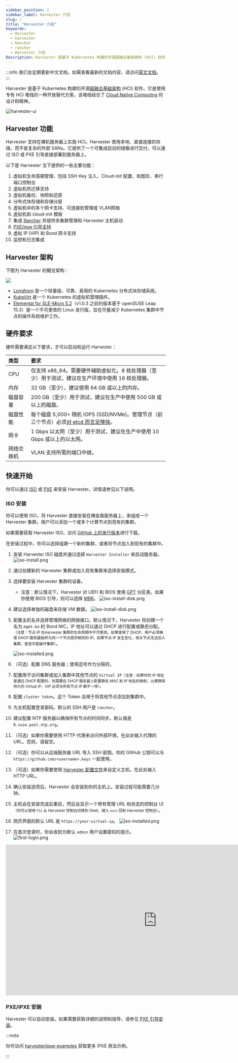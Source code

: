 ```yaml
---
sidebar_position: 1
sidebar_label: Harvester 介绍
slug: /
title: "Harvester 介绍"
keywords:
  - Harvester
  - harvester
  - Rancher
  - rancher
  - Harvester 介绍
Description: Harvester 是基于 Kubernetes 构建的开源超融合基础架构 (HCI) 软件。它是 vSphere 和 Nutanix 的开源替代方案。
---
```

:::info
我们会定期更新中文文档，如需查看最新的文档内容，请访问[英文文档](https://docs.harvesterhci.io/)。
:::

Harvester 是基于 Kubernetes 构建的开源[超融合基础架构](https://en.wikipedia.org/wiki/Hyper-converged_infrastructure) (HCI) 软件。它是使用专有 HCI 堆栈的一种开放替代方案，该堆栈结合了 [Cloud Native Computing](https://en.wikipedia.org/wiki/Cloud_native_computing) 的设计和精神。

![harvester-ui](/img/v1.2/dashboard.png)

## Harvester 功能

Harvester 支持在裸机服务器上实施 HCI。Harvester 使用本地、直接连接的存储，而不是复杂的外部 SANs。它提供了一个可集成启动的镜像进行交付，可以通过 ISO 或 PXE 引导直接部署到服务器上。

以下是 Harvester 当下提供的一些主要功能：

1. 虚拟机生命周期管理，包括 SSH-Key 注入、Cloud-init 配置、和图形、串行端口控制台
1. 虚拟机热迁移支持
1. 虚拟机备份、快照和还原
1. 分布式块存储和存储分层
1. 虚拟机中的多个网卡支持、可连接到管理或 VLAN网络
1. 虚拟机和 cloud-init 模板
1. 集成 [Rancher](https://github.com/rancher/rancher) 并提供多集群管理和 Harvester 主机驱动
1. [PXE/ipxe 引导支持](https://docs.harvesterhci.io/latest/install/pxe-boot-install)
1. 虚拟 IP (VIP) 和 Bond 网卡支持
1. 监控和日志集成

## Harvester 架构
下图为 Harvester 的概览架构：

![](/img/v1.2/architecture.svg)

- [Longhorn](https://longhorn.io/) 是一个轻量级、可靠、易用的 Kubernetes 分布式块存储系统。
- [KubeVirt](https://kubevirt.io/) 是一个 Kubernetes 的虚拟机管理插件。
- [Elemental for SLE-Micro 5.2](https://github.com/rancher-sandbox/cOS-toolkit)（v1.0.3 之前的版本基于 openSUSE Leap 15.3）是一个不可更改的 Linux 发行版，旨在尽量减少 Kubernetes 集群中节点的操作系统维护工作。

## 硬件要求

硬件需要满足以下要求，才可以启动和运行 Harvester：

| 类型 | 要求 |
|:---|:-----------------------------------------------------------------------------------------------------------------------------------------------------------------------------------------------------------|
| CPU | 仅支持 x86_64。需要硬件辅助虚拟化。8 核处理器（至少）用于测试，建议在生产环境中使用 16 核处理器。 |
| 内存 | 32 GB（至少），建议使用 64 GB 或以上的内存。 |
| 磁盘容量 | 200 GB（至少）用于测试，建议在生产中使用 500 GB 或以上的磁盘。 |
| 磁盘性能 | 每个磁盘 5,000+ 随机 IOPS (SSD/NVMe)。管理节点（前三个节点）必须[对 etcd 而言足够快](https://www.ibm.com/cloud/blog/using-fio-to-tell-whether-your-storage-is-fast-enough-for-etcd)。 |
| 网卡 | 1 Gbps 以太网（至少）用于测试，建议在生产中使用 10 Gbps 或以上的以太网。 |
| 网络交换机 | VLAN 支持所需的端口中继。 |

## 快速开始

你可以通过 [ISO](./install/iso-install.md) 或 [PXE](./install/pxe-boot-install.md) 来安装 Harvester。详情请参见以下说明。

### ISO 安装

你可以使用 ISO，将 Harvester 直接安装在裸金属服务器上，来组成一个 Harvester 集群。用户可以添加一个或多个计算节点到现有的集群。

如果需要获取 Harvester ISO，访问 [GitHub 上的发行版本](https://github.com/harvester/harvester/releases)进行下载。

在安装过程中，你可以选择组建一个新的集群，或者将节点加入到现有的集群中。

1. 安装 Harvester ISO 磁盘并通过选择 `Harvester Installer` 来启动服务器。
   ![iso-install.png](/img/v1.2/install/iso-install.png)
2. 通过创建新的 Harvester 集群或加入现有集群来选择安装模式。
3. 选择要安装 Harvester 集群的设备。
   - 注意：默认情况下，Harvester 对 UEFI 和 BIOS 使用 [GPT](https://en.wikipedia.org/wiki/GUID_Partition_Table) 分区表。如果你使用 BIOS 引导，则可以选择 [MBR](https://en.wikipedia.org/wiki/Master_boot_record)。
      ![iso-install-disk.png](/img/v1.2/install/iso-install-disk.png)
5. 建议选择单独的磁盘来存储 VM 数据。
   ![iso-install-disk.png](/img/v1.2/install/iso-select-data-disk.png)
6. 配置主机名并选择管理网络的网络接口。默认情况下，Harvester 将创建一个名为 `mgmt-bo` 的 Bond NIC，IP 地址可以通过 DHCP 进行配置或静态分配。<small>（注意：节点 IP 在Harvester 集群的生命周期中不可更改。如果使用了 DHCP，用户必须确保 DHCP 服务器始终为同一个节点提供相同的 IP。如果节点 IP 发生变化，相关节点无法加入集群，甚至可能破坏集群）</small>。

   ![iso-installed.png](/img/v1.2/install/iso-nic-config.png)
7. （可选）配置 DNS 服务器；使用逗号作为分隔符。
8. 配置用于访问集群或加入集群中其他节点的 `Virtual IP`<small>（注意：如果你的 IP 地址是通过 DHCP 配置的，则需要在 DHCP 服务器上配置静态 MAC 到 IP 地址的映射，以便拥有持久的 Virtual IP，VIP 必须与所有节点 IP 都不一样）。</small>
9. 配置 `cluster token`。这个 Token 会用于将其他节点添加到集群中。
10. 为主机配置登录密码。默认的 SSH 用户是 `rancher`。
11. 建议配置 NTP 服务器以确保所有节点的时间同步。默认值是 `0.suse.pool.ntp.org`。
12. （可选）如果你需要使用 HTTP 代理来访问外部环境，在此处输入代理的 URL。否则，请留空。
13. （可选）你可以从远端服务器 URL 导入 SSH 密钥。你的 GitHub 公钥可以与 `https://github.com/<username>.keys` 一起使用。
14. （可选）如果你需要使用 [Harvester 配置文件](./install/harvester-configuration.md)来自定义主机，在此处输入 HTTP URL。
15. 确认安装选项后，Harvester 会安装到你的主机上。安装过程可能需要几分钟。
16. 主机会在安装完成后重启，然后会显示一个带有管理 URL 和状态的控制台 UI<small>（你可以使用 `F12` 从 Harvester 控制台切换到 Shell，键入 `exit` 回到 Harvester 控制台）</small>。
17. 网页界面的默认 URL 是 `https://your-virtual-ip`。
   ![iso-installed.png](/img/v1.2/install/iso-installed.png)
18. 在首次登录时，你会收到为默认 `admin` 用户设置密码的提示。
   ![first-login.png](/img/v1.2/install/first-time-login.png)

<div class="text-center">
<iframe width="950" height="475" src="https://www.youtube.com/embed/Ngsk7m6NYf4" title="YouTube video player" frameborder="0" allow="accelerometer; autoplay; clipboard-write; encrypted-media; gyroscope; picture-in-picture" allowfullscreen></iframe>
</div>

### PXE/iPXE 安装

Harvester 可以自动安装。如果需要获取详细的说明和指导，请参见 [PXE 引导安装](./install/pxe-boot-install.md)。

:::note

你可访问 [harvester/ipxe-examples](https://github.com/harvester/ipxe-examples) 获取更多 iPXE 用法示例。

:::

